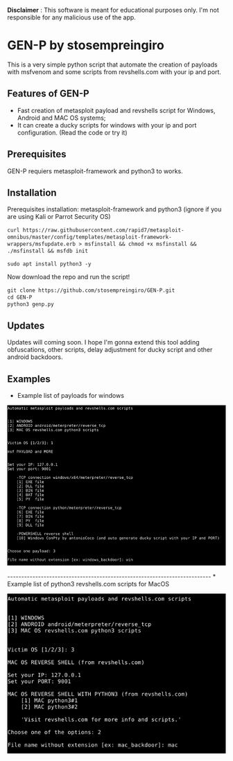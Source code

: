 
**Disclaimer** : This software is meant for educational purposes only. I'm not responsible for any malicious use of the app.

# GEN-P by stosempreingiro
This is a very simple python script that automate the creation of payloads with msfvenom and some scripts from revshells.com with your ip and port.

## Features of GEN-P
* Fast creation of metasploit payload and revshells script for Windows, Android and MAC OS systems;
* It can create a ducky scripts for windows with your ip and port configuration. (Read the code or try it)


## Prerequisites
GEN-P requiers metasploit-framework and python3 to works.

## Installation
Prerequisites installation:
metasploit-framework and python3 (ignore if you are using Kali or Parrot Security OS)
```
curl https://raw.githubusercontent.com/rapid7/metasploit-omnibus/master/config/templates/metasploit-framework-wrappers/msfupdate.erb > msfinstall && chmod +x msfinstall && ./msfinstall && msfdb init
```
```
sudo apt install python3 -y
```
Now download the repo and run the script!
```
git clone https://github.com/stosempreingiro/GEN-P.git
cd GEN-P
python3 genp.py
```
## Updates
Updates will coming soon. I hope I'm gonna extend this tool adding obfuscations, other scripts, delay adjustment for ducky script and other android backdoors.

## Examples
* Example list of payloads for windows
<p align="center">
  <img src="Screenshots/windows.png" width="800"/>
</p>
-------------------------------------------------------------------------
* Example list of python3 revshells.com scripts for MacOS
<p align="center">
  <img src="Screenshots/mac.png" width="800"/>
</p>
